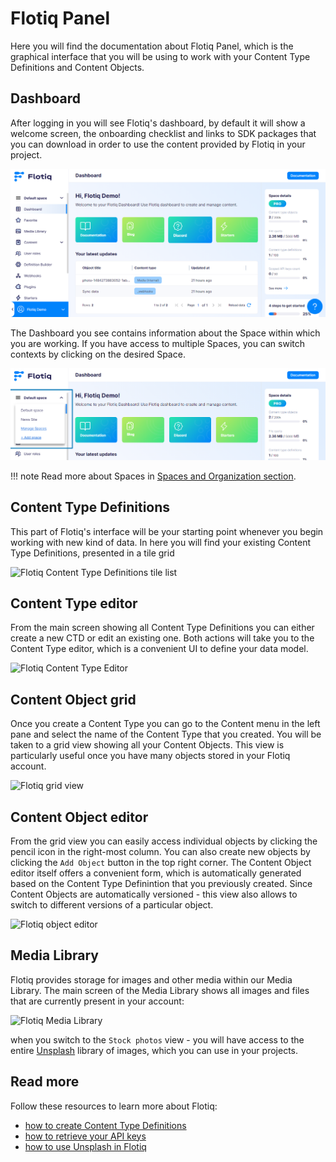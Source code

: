 # Flotiq Panel

Here you will find the documentation about Flotiq Panel, which is the graphical interface that you will be using to work with your Content Type Definitions and Content Objects.

## Dashboard

After logging in you will see Flotiq's dashboard, by default it will show a welcome screen, the onboarding checklist and links to SDK packages that you can download in order to use the content provided by Flotiq in your project.

![Flotiq dashboard](images/Dashboard.png)

The Dashboard you see contains information about the Space within which you are working. If you have access to multiple Spaces, you can switch contexts by clicking on the desired Space.

![Flotiq dashboard - spaces](images/DashboardSpaces.png)

!!! note
    Read more about Spaces in [Spaces and Organization section](/docs/panel/spaces/).

## Content Type Definitions

This part of Flotiq's interface will be your starting point whenever you begin working with new kind of data. In here you will find your existing Content Type Definitions, presented in a tile grid

![Flotiq Content Type Definitions tile list](images/TypeDefinitions.png)

## Content Type editor

From the main screen showing all Content Type Definitions you can either create a new CTD or edit an existing one. Both actions will take you to the Content Type editor, which is a convenient UI to define your data model.

![Flotiq Content Type Editor](images/EditContentTypeDefinitions.png)

## Content Object grid

Once you create a Content Type you can go to the Content menu in the left pane and select the name of the Content Type that you created. You will be taken to a grid view showing all your Content Objects. This view is particularly useful once you have many objects stored in your Flotiq account.

![Flotiq grid view](images/GridView.png)

## Content Object editor

From the grid view you can easily access individual objects by clicking the pencil icon in the right-most column. You can also create new objects by clicking the `Add Object` button in the top right corner. The Content Object editor itself offers a convenient form, which is automatically generated based on the Content Type Definintion that you previously created. Since Content Objects are automatically versioned - this view also allows to switch to different versions of a particular object.

![Flotiq object editor](images/EditObject.png)

## Media Library

Flotiq provides storage for images and other media within our Media Library. The main screen of the Media Library shows all images and files that are currently present in your account:

![Flotiq Media Library](images/MediaLibrary-home.png)

when you switch to the `Stock photos` view - you will have access to the entire [Unsplash](https://unsplash.com) library of images, which you can use in your projects.

## Read more

Follow these resources to learn more about Flotiq:

- [how to create Content Type Definitions](./content-types/)
- [how to retrieve your API keys](../API/)
- [how to use Unsplash in Flotiq](./media-library/)
